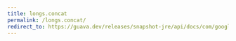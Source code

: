 ```yaml
---
title: longs.concat
permalink: /longs.concat/
redirect_to: https://guava.dev/releases/snapshot-jre/api/docs/com/google/common/primitives/Longs.html#concat-long:A...-
---
```

